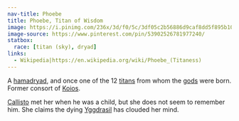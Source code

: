 ```yaml
---
nav-title: Phoebe
title: Phoebe, Titan of Wisdom
image: https://i.pinimg.com/236x/3d/f0/5c/3df05c2b56886d9caf8dd5f895b10b4c.jpg
image-source: https://www.pinterest.com/pin/53902526781977240/
statbox:
  race: [titan (sky), dryad]
links:
  - Wikipedia|https://en.wikipedia.org/wiki/Phoebe_(Titaness)
---
```


A [hamadryad](../creatures/dryads#hamadryads), and once one of the 12 [titans](../creatures/titans) from whom the [gods](../creatures/eternals) were born. Former consort of [Koios](koios).

[Callisto](cal) met her when he was a child, but she does not seem to remember him. She claims the dying [Yggdrasil](../relics/yggdrasil) has clouded her mind.
